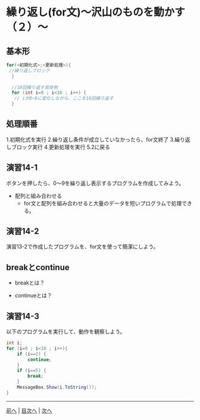 # 繰り返し(for文)～沢山のものを動かす（２）～

## 基本形

```cs
for(<初期化式>;<更新処理>){
 //繰り返しブロック
  }
  
  //10回繰り返す具体例
  for (int i=0 ; i<10 ; i++) {
   // iが0~9に変化しながら、ここを10回繰り返す
  }
```

## 処理順番
1.初期化式を実行
 2.繰り返し条件が成立していなかったら、for文終了
 3.繰り返しブロック実行
 4.更新処理を実行
 5.2に戻る

## 演習14-1
ボタンを押したら、0～9を繰り返し表示するプログラムを作成してみよう。

- 配列と組み合わせる
  - for文と配列を組み合わせると大量のデータを短いプログラムで処理できる。

## 演習14-2
演習13-2で作成したプログラムを、for文を使って簡潔にしよう。

## breakとcontinue
- breakとは？

- continueとは？

## 演習14-3
以下のプログラムを実行して、動作を観察しよう。

```cs
int i;
for (i=0 ; i<10 ; i++){
    if (i==2) {
        continue;
    }
    if (i==5) {
        break;
    }
    MessageBox.Show(i.ToString());
}
```

---

[前へ](13.md) | [目次へ](README.md#%E7%9B%AE%E6%AC%A1) | [次へ](15.md)
